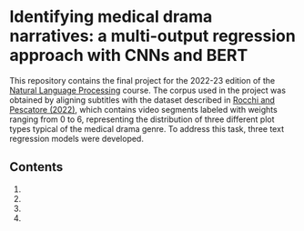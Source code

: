 # Identifying medical drama narratives: a multi-output regression approach with CNNs and BERT

This repository contains the final project for the 2022-23 edition of the [Natural Language Processing](https://albarron.github.io/teaching/natural-language-processing/) course. The corpus used in the project was obtained by aligning subtitles with the dataset described in [Rocchi and Pescatore (2022)](https://www.nature.com/articles/s41599-022-01352-9), which contains video segments labeled with weights ranging from 0 to 6, representing the distribution of three different plot types typical of the medical drama genre. To address this task, three text regression models were developed.

## Contents

1.
2.
3.
4. 
